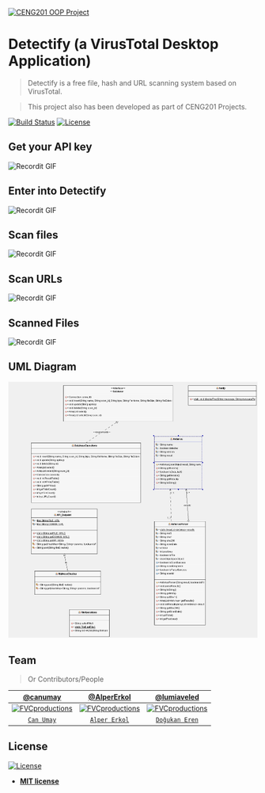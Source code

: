<a href="http://aybu.edu.tr"><img src="https://pbs.twimg.com/profile_images/746983711665709056/IqO2q_wg_400x400.jpg" title="CENG201 OOP Project" alt="CENG201 OOP Project" width=200 height=200></a>

# Detectify (a VirusTotal Desktop Application)

> Detectify is a free file, hash and URL scanning system based on VirusTotal.  

> This project also has been developed as part of CENG201 Projects.

[![Build Status](http://img.shields.io/travis/badges/badgerbadgerbadger.svg?style=flat-square)](https://travis-ci.org/badges/badgerbadgerbadger) [![License](http://img.shields.io/:license-mit-blue.svg?style=flat-square)](http://badges.mit-license.org)

## Get your API key

![Recordit GIF](http://g.recordit.co/mbPLpKibpW.gif)

## Enter into Detectify

![Recordit GIF](http://g.recordit.co/vmWfKEjmim.gif)

## Scan files

![Recordit GIF](http://g.recordit.co/XrqVyUIz82.gif)

## Scan URLs

![Recordit GIF](http://g.recordit.co/jW78vNkJ0o.gif)

## Scanned Files

![Recordit GIF](http://g.recordit.co/3PDMIXfRE9.gif)


## UML Diagram

<img src="readme/uml.jpg">

## Team

> Or Contributors/People

| <a href="https://github.com/canumay" target="_blank">**@canumay**</a> | <a href="https://github.com/AlperErkol" target="_blank">**@AlperErkol**</a> | <a href="https://github.com/lumiaveled" target="_blank">**@lumiaveled**</a> |
| :---: |:---:| :---:|
| [![FVCproductions](https://pbs.twimg.com/profile_images/1048236810743271425/LQytBfaC_400x400.jpg)](http://canumay.com.tr)    | [![FVCproductions](https://i.ibb.co/pPtDRLZ/image.png)](https://github.com/AlperErkol) | [![FVCproductions](https://i.ibb.co/sKHXtfd/image.png)]("http://github.com/lumiaveled)  |
| <a href="http://github.com/canumay" target="_blank">`Can Umay`</a> | <a href="http://github.com/AlperErkol" target="_blank">`Alper Erkol`</a> | <a href="http://github.com/lumiaveled" target="_blank">`Doğukan Eren`</a> |


## License

[![License](http://img.shields.io/:license-mit-blue.svg?style=flat-square)](http://badges.mit-license.org)

- **[MIT license](http://opensource.org/licenses/mit-license.php)**
